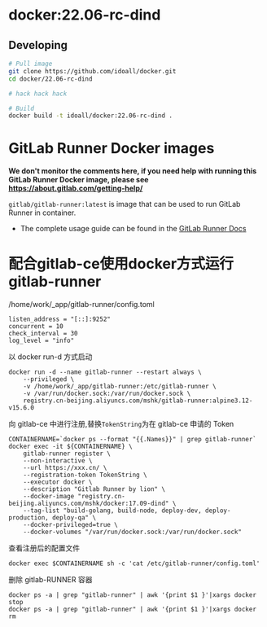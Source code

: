 docker:22.06-rc-dind
=============

## Developing

```bash
# Pull image
git clone https://github.com/idoall/docker.git
cd docker/22.06-rc-dind

# hack hack hack

# Build
docker build -t idoall/docker:22.06-rc-dind .


```


# GitLab Runner Docker images

**We don't monitor the comments here, if you need help with running this GitLab Runner Docker image, please see https://about.gitlab.com/getting-help/**

`gitlab/gitlab-runner:latest` is image that can be used to run GitLab Runner in container.

- The complete usage guide can be found in the [GitLab Runner Docs](https://docs.gitlab.com/runner/install/docker.html)



# 配合gitlab-ce使用docker方式运行gitlab-runner

/home/work/_app/gitlab-runner/config.toml
```
listen_address = "[::]:9252"
concurrent = 10
check_interval = 30
log_level = "info"
```

以 docker run-d 方式启动
```
docker run -d --name gitlab-runner --restart always \
    --privileged \
    -v /home/work/_app/gitlab-runner:/etc/gitlab-runner \
    -v /var/run/docker.sock:/var/run/docker.sock \
    registry.cn-beijing.aliyuncs.com/mshk/gitlab-runner:alpine3.12-v15.6.0
```

向 gitlab-ce 中进行注册,替换`TokenString`为在 gitlab-ce 申请的 Token
```
CONTAINERNAME=`docker ps --format "{{.Names}}" | grep gitlab-runner`
docker exec -it ${CONTAINERNAME} \
    gitlab-runner register \
    --non-interactive \
    --url https://xxx.cn/ \
    --registration-token TokenString \
    --executor docker \
    --description "Gitlab Runner by lion" \
    --docker-image "registry.cn-beijing.aliyuncs.com/mshk/docker:17.09-dind" \
    --tag-list "build-golang, build-node, deploy-dev, deploy-production, deploy-qa" \
    --docker-privileged=true \
    --docker-volumes "/var/run/docker.sock:/var/run/docker.sock"
```

查看注册后的配置文件
```
docker exec $CONTAINERNAME sh -c 'cat /etc/gitlab-runner/config.toml'
```

删除 gitlab-RUNNER 容器
```
docker ps -a | grep "gitlab-runner" | awk '{print $1 }'|xargs docker stop
docker ps -a | grep "gitlab-runner" | awk '{print $1 }'|xargs docker rm
```
